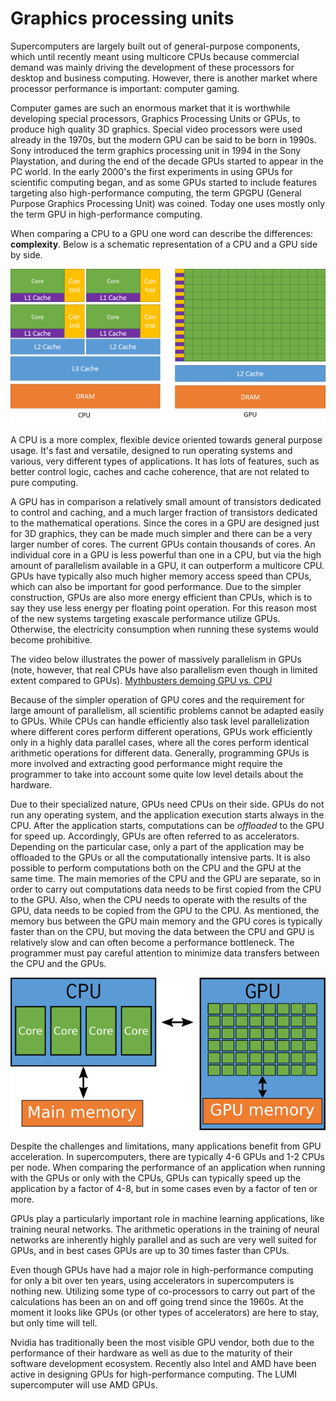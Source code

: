 <!-- Includes material from "Supercomputing" online-course (https://www.futurelearn.com/courses/supercomputing/)
by Edinburgh Supercomputing Center (EPCC), licensed under Creative Commons SA-BY -->

# Graphics processing units

Supercomputers are largely built out of general-purpose components, which
until recently meant using multicore CPUs because commercial demand was mainly
driving the development of these processors for desktop and business
computing. However, there is another market where processor performance is
important: computer gaming.

Computer games are such an enormous market that it is worthwhile developing
special processors, Graphics Processing Units or GPUs, to produce high quality
3D graphics. Special video processors were used already in the 1970s, but the
modern GPU can be said to be born in 1990s. Sony introduced the term graphics
processing unit in 1994 in the Sony Playstation, and during the end of the
decade GPUs started to appear in the PC world. In the early 2000's the
first experiments in using GPUs for scientific computing began, and as some GPUs
started to include features targeting also high-performance computing, the
term GPGPU (General Purpose Graphics Processing Unit) was coined. Today one
uses mostly only the term GPU in high-performance computing.

When comparing a CPU to a GPU one word can describe the differences:
**complexity**. Below is a schematic representation of a CPU and a GPU side
by side.


<!-- Image source https://docs.nvidia.com/cuda/cuda-c-programming-guide/ 
     copyright  NVIDIA Corporation -->
![CPU vs. GPU. Arithmetic Units](images/CPU_vs_GPU_alu.png)

A CPU is a more complex, flexible device oriented towards general purpose
usage. It's fast and versatile, designed to run operating systems and various,
very different types of applications. It has lots of features, such as better
control logic, caches and cache coherence, that are not related to pure
computing.

A GPU has in comparison a relatively small amount of transistors dedicated to
control and caching, and a much larger fraction of transistors dedicated to
the mathematical operations. Since the cores in a GPU are designed just for 3D
graphics, they can be made much simpler and there can be a very larger number
of cores. The current GPUs contain thousands of cores. An individual core in
a GPU is less powerful than one in a CPU, but via the high amount of
parallelism available in a GPU, it can outperform a multicore CPU. GPUs have
typically also much higher memory access speed than CPUs, which can also be
important for good performance. Due to the simpler construction, GPUs are
also more energy efficient than CPUs, which is to say they use less energy per
floating point operation. For this reason most of the new systems targeting
exascale performance utilize GPUs. Otherwise, the electricity consumption when
running these systems would become prohibitive.

The video below illustrates the power of massively parallelism in GPUs (note, however, that
real CPUs have also parallelism even though in limited extent compared to GPUs).
[Mythbusters demoing GPU vs. CPU](https://youtu.be/-P28LKWTzrI)

Because of the simpler operation of GPU cores and the requirement for large
amount of parallelism, all scientific problems cannot be adapted easily to
GPUs. While CPUs can handle efficiently also task level parallelization where
different cores perform different operations, GPUs work efficiently only in a
highly data parallel cases, where all the cores perform identical arithmetic
operations for different data. Generally, programming GPUs is more involved
and extracting good performance might require the programmer to take into
account some quite low level details about the hardware.

Due to their specialized nature, GPUs need CPUs on their side. GPUs do not run
any operating system, and the application execution starts always in the CPU.
After the application starts, computations can be *offloaded* to the GPU for
speed up. Accordingly, GPUs are often referred to as accelerators. Depending
on the particular case, only a part of the application may be offloaded to the
GPUs or all the computationally intensive parts. It is also possible to
perform computations both on the CPU and the GPU at the same time. The main
memories of the CPU and the GPU are separate, so in order to carry out
computations data needs to be first copied from the CPU to the GPU. Also, when
the CPU needs to operate with the results of the GPU, data needs to be copied
from the GPU to the CPU. As mentioned, the memory bus between the GPU main
memory and the GPU cores is typically faster than on the CPU, but moving the data
between the CPU and GPU is relatively slow and can often become a performance
bottleneck. The programmer must pay careful attention to minimize data
transfers between the CPU and the GPUs.

![CPU and GPU have separate memory](images/cpu-gpu-memory.png)

Despite the challenges and limitations, many applications benefit from GPU
acceleration. In supercomputers, there are typically 4-6 GPUs and 1-2 CPUs per
node. When comparing the performance of an application when running with the
GPUs or only with the CPUs, GPUs can typically speed up the application by a
factor of 4-8, but in some cases even by a factor of ten or more.

GPUs play a particularly important role in machine learning applications, like
training neural networks. The arithmetic operations in the training of neural
networks are inherently highly parallel and as such are very well suited for
GPUs, and in best cases GPUs are up to 30 times faster than CPUs.

Even though GPUs have had a major role in high-performance computing for
only a bit over ten years, using accelerators in supercomputers is nothing new.
Utilizing some type of co-processors to carry out part of the calculations has
been an on and off going trend since the 1960s. At the moment it looks like GPUs
(or other types of accelerators) are here to stay, but only time will tell.

Nvidia has traditionally been the most visible GPU vendor, both due to the
performance of their hardware as well as due to the maturity of their software
development ecosystem. Recently also Intel and AMD have been active in
designing GPUs for high-performance computing. The LUMI supercomputer will use
AMD GPUs.

